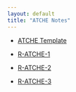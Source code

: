 ```yaml
---
layout: default
title: "ATCHE Notes"
---
```


- [ATCHE Template](templates/ATCHE%20Template.md)

- [R-ATCHE-1](R-ATCHE-1.md)
- [R-ATCHE-2](R-ATCHE-2.md)
- [R-ATCHE-3](R-ATCHE-3.md)
